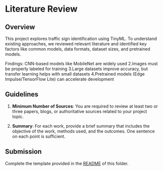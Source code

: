 # Literature Review

## Overview
This project explores traffic sign identification using TinyML. To understand existing approaches, we reviewed relevant literature and identified key factors like common models, data formats, dataset sizes, and pretrained models.

Findings:
CNN-based models like MobileNet are widely used
2.Images must be properly labeled for training
3.Large datasets improve accuracy, but transfer learning helps with small datasets
4.Pretrained models (Edge Impulse/TensorFlow Lite) can accelerate development

## Guidelines

1. **Minimum Number of Sources**: You are required to review at least two or three papers, blogs, or authoritative sources related to your project topic.

1. **Summary**: For each work, provide a brief summary that includes the objective of the work, methods used, and the outcomes. One sentence on each point is sufficient.

## Submission

Complete the template provided in the [README](README.md) of this folder.

